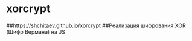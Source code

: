 # xorcrypt
##https://shchitaev.github.io/xorcrypt
##Реализация шифрования XOR (Шифр Вермана) на JS 
